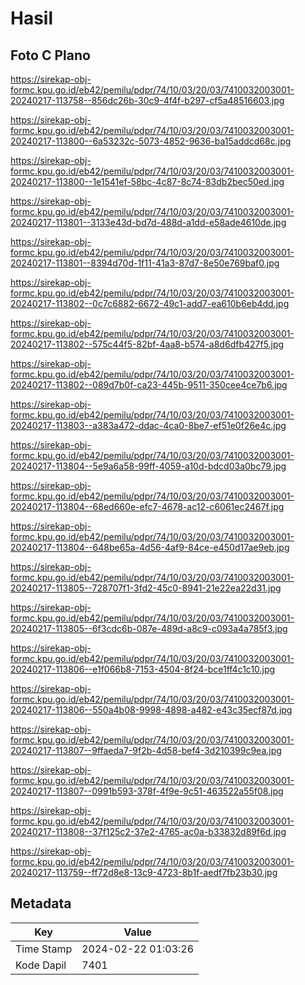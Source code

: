 # Hasil

## Foto C Plano

https://sirekap-obj-formc.kpu.go.id/eb42/pemilu/pdpr/74/10/03/20/03/7410032003001-20240217-113758--856dc26b-30c9-4f4f-b297-cf5a48516603.jpg

https://sirekap-obj-formc.kpu.go.id/eb42/pemilu/pdpr/74/10/03/20/03/7410032003001-20240217-113800--6a53232c-5073-4852-9636-ba15addcd68c.jpg

https://sirekap-obj-formc.kpu.go.id/eb42/pemilu/pdpr/74/10/03/20/03/7410032003001-20240217-113800--1e1541ef-58bc-4c87-8c74-83db2bec50ed.jpg

https://sirekap-obj-formc.kpu.go.id/eb42/pemilu/pdpr/74/10/03/20/03/7410032003001-20240217-113801--3133e43d-bd7d-488d-a1dd-e58ade4610de.jpg

https://sirekap-obj-formc.kpu.go.id/eb42/pemilu/pdpr/74/10/03/20/03/7410032003001-20240217-113801--8394d70d-1f11-41a3-87d7-8e50e769baf0.jpg

https://sirekap-obj-formc.kpu.go.id/eb42/pemilu/pdpr/74/10/03/20/03/7410032003001-20240217-113802--0c7c6882-6672-49c1-add7-ea610b6eb4dd.jpg

https://sirekap-obj-formc.kpu.go.id/eb42/pemilu/pdpr/74/10/03/20/03/7410032003001-20240217-113802--575c44f5-82bf-4aa8-b574-a8d6dfb427f5.jpg

https://sirekap-obj-formc.kpu.go.id/eb42/pemilu/pdpr/74/10/03/20/03/7410032003001-20240217-113802--089d7b0f-ca23-445b-9511-350cee4ce7b6.jpg

https://sirekap-obj-formc.kpu.go.id/eb42/pemilu/pdpr/74/10/03/20/03/7410032003001-20240217-113803--a383a472-ddac-4ca0-8be7-ef51e0f26e4c.jpg

https://sirekap-obj-formc.kpu.go.id/eb42/pemilu/pdpr/74/10/03/20/03/7410032003001-20240217-113804--5e9a6a58-99ff-4059-a10d-bdcd03a0bc79.jpg

https://sirekap-obj-formc.kpu.go.id/eb42/pemilu/pdpr/74/10/03/20/03/7410032003001-20240217-113804--68ed660e-efc7-4678-ac12-c6061ec2467f.jpg

https://sirekap-obj-formc.kpu.go.id/eb42/pemilu/pdpr/74/10/03/20/03/7410032003001-20240217-113804--648be65a-4d56-4af9-84ce-e450d17ae9eb.jpg

https://sirekap-obj-formc.kpu.go.id/eb42/pemilu/pdpr/74/10/03/20/03/7410032003001-20240217-113805--728707f1-3fd2-45c0-8941-21e22ea22d31.jpg

https://sirekap-obj-formc.kpu.go.id/eb42/pemilu/pdpr/74/10/03/20/03/7410032003001-20240217-113805--6f3cdc6b-087e-489d-a8c9-c093a4a785f3.jpg

https://sirekap-obj-formc.kpu.go.id/eb42/pemilu/pdpr/74/10/03/20/03/7410032003001-20240217-113806--e1f066b8-7153-4504-8f24-bce1ff4c1c10.jpg

https://sirekap-obj-formc.kpu.go.id/eb42/pemilu/pdpr/74/10/03/20/03/7410032003001-20240217-113806--550a4b08-9998-4898-a482-e43c35ecf87d.jpg

https://sirekap-obj-formc.kpu.go.id/eb42/pemilu/pdpr/74/10/03/20/03/7410032003001-20240217-113807--9ffaeda7-9f2b-4d58-bef4-3d210399c9ea.jpg

https://sirekap-obj-formc.kpu.go.id/eb42/pemilu/pdpr/74/10/03/20/03/7410032003001-20240217-113807--0991b593-378f-4f9e-9c51-463522a55f08.jpg

https://sirekap-obj-formc.kpu.go.id/eb42/pemilu/pdpr/74/10/03/20/03/7410032003001-20240217-113808--37f125c2-37e2-4765-ac0a-b33832d89f6d.jpg

https://sirekap-obj-formc.kpu.go.id/eb42/pemilu/pdpr/74/10/03/20/03/7410032003001-20240217-113759--ff72d8e8-13c9-4723-8b1f-aedf7fb23b30.jpg


## Metadata

| Key        | Value               |
| ---------- | ------------------- |
| Time Stamp | 2024-02-22 01:03:26 |
| Kode Dapil | 7401                |



